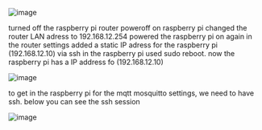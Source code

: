 
![image](https://github.com/JesperHartsuiker/IoT-module/assets/82671856/808f9236-eade-49d4-91fb-34dc50ec63ce)



turned off the raspberry pi router
poweroff on raspberry pi
changed the router LAN adress to 192.168.12.254
powered the raspberry pi on again
in the router settings added a static IP adress for the raspberry pi (192.168.12.10)
via ssh in the raspberry pi used sudo reboot.
now the raspberry pi has a IP address fo (192.168.12.10)

![image](https://github.com/JesperHartsuiker/IoT-module/assets/82671856/291acd32-0f16-4f92-b517-3a8774c05fbf)

to get in the raspberry pi for the mqtt mosquitto settings, we need to have ssh.
below you can see the ssh session

![image](https://github.com/JesperHartsuiker/IoT-module/assets/82671856/050186b9-9652-4985-a7cc-43a198351787)

